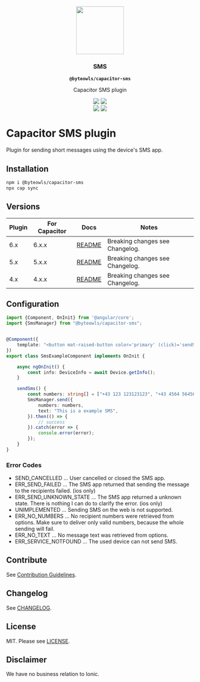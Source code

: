 <p align="center"><br><img src="https://user-images.githubusercontent.com/236501/85893648-1c92e880-b7a8-11ea-926d-95355b8175c7.png" width="128" height="128" /></p>
<h3 align="center">SMS</h3>
<p align="center"><strong><code>@byteowls/capacitor-sms</code></strong></p>
<p align="center">
    Capacitor SMS plugin
</p>

<p align="center">
    <img src="https://img.shields.io/maintenance/yes/2024?style=flat-square" />
    <a href="LICENSE"><img src="https://img.shields.io/npm/l/@byteowls/capacitor-sms?style=flat-square" /></a>
<br>
    <a href="https://www.npmjs.com/package/@byteowls/capacitor-sms"><img src="https://img.shields.io/npm/dw/@byteowls/capacitor-sms?style=flat-square" /></a>
    <a href="https://www.npmjs.com/package/@byteowls/capacitor-sms"><img src="https://img.shields.io/npm/v/@byteowls/capacitor-sms?style=flat-square" /></a>
</p>

# Capacitor SMS plugin


Plugin for sending short messages using the device's SMS app.

## Installation

```bash
npm i @byteowls/capacitor-sms
npx cap sync
```

## Versions

| Plugin | For Capacitor | Docs                                                                               | Notes                                                         |
|--------|---------------|------------------------------------------------------------------------------------|---------------------------------------------------------------|
| 6.x    | 6.x.x         | [README](./README.md)                                                              | Breaking changes see Changelog.                               |
| 5.x    | 5.x.x         | [README](https://github.com/moberwasserlechner/capacitor-sms/blob/5.0.0/README.md) | Breaking changes see Changelog.                               |
| 4.x    | 4.x.x         | [README](https://github.com/moberwasserlechner/capacitor-sms/blob/4.0.0/README.md) | Breaking changes see Changelog.                               |


## Configuration

```typescript
import {Component, OnInit} from '@angular/core';
import {SmsManager} from "@byteowls/capacitor-sms";


@Component({
    template: "<button mat-raised-button color='primary' (click)='sendSms()'>Send SMS now!</button>"
})
export class SmsExampleComponent implements OnInit {

    async ngOnInit() {
        const info: DeviceInfo = await Device.getInfo();
    }

    sendSms() {
        const numbers: string[] = ["+43 123 123123123", "+43 4564 56456456"];
        SmsManager.send({
            numbers: numbers,
            text: "This is a example SMS",
        }).then(() => {
            // success
        }).catch(error => {
            console.error(error);
        });
    }
}
```

### Error Codes

* SEND_CANCELLED ... User cancelled or closed the SMS app.
* ERR_SEND_FAILED ... The SMS app returned that sending the message to the recipients failed. (ios only)
* ERR_SEND_UNKNOWN_STATE ... The SMS app returned a unknown state. There is nothing I can do to clarify the error. (ios only)
* UNIMPLEMENTED ... Sending SMS on the web is not supported.
* ERR_NO_NUMBERS ... No recipient numbers were retrieved from options. Make sure to deliver only valid numbers, because the whole sending will fail.
* ERR_NO_TEXT ... No message text was retrieved from options.
* ERR_SERVICE_NOTFOUND ... The used device can not send SMS.

## Contribute
See [Contribution Guidelines](./.github/CONTRIBUTING.md).

## Changelog
See [CHANGELOG](./CHANGELOG.md).

## License
MIT. Please see [LICENSE](./LICENSE).

## Disclaimer

We have no business relation to Ionic.
